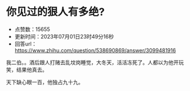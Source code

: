 # 你见过的狠人有多绝?
- 点赞数：15655
- 更新时间：2023年07月01日23时49分16秒
- 回答url：https://www.zhihu.com/question/538690869/answer/3099481916
<body>
 <p data-pid="J-eMCH_g">我二伯。。酒后跟人打赌去乱坟岗睡觉，大冬天，活活冻死了。人都以为他开玩笑，结果他真去。</p>
 <p data-pid="34zkXhf1">天下缺心眼一百，他独占九十九。</p>
</body>